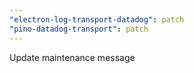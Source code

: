```yaml
---
"electron-log-transport-datadog": patch
"pino-datadog-transport": patch
---
```


Update maintenance message
